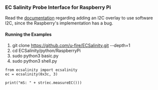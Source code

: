 ### EC Salinity Probe Interface for Raspberry Pi

Read the [documentation](http://ufire.co/ECSalinity/#getting-started) regarding adding an I2C overlay to use software I2C, since the Raspberry's implementation has a bug.

#### Running the Examples
1. git clone https://github.com/u-fire/ECSalinity.git --depth=1
2. cd ECSalinity/python/RaspberryPi
3. sudo python3 basic.py
4. sudo python3 shell.py

~~~
from ecsalinity import ecsalinity
ec = ecsalinity(0x3c, 3)

print("mS: " + str(ec.measureEC()))
~~~
